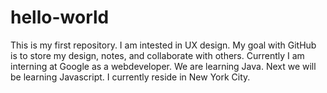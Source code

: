 # hello-world
This is my first repository.
I am intested in UX design.
My goal with GitHub is to store my design, notes, and collaborate with others.
Currently I am interning at Google as a webdeveloper.
We are learning Java. 
Next we will be learning Javascript.
I currently reside in New York City. 
